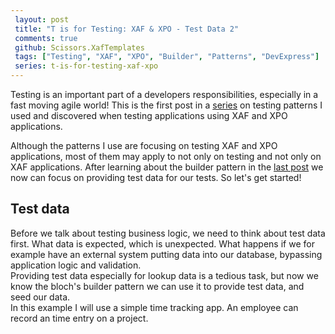 ```yaml
---
 layout: post 
 title: "T is for Testing: XAF & XPO - Test Data 2"
 comments: true
 github: Scissors.XafTemplates
 tags: ["Testing", "XAF", "XPO", "Builder", "Patterns", "DevExpress"]
 series: t-is-for-testing-xaf-xpo
---
```


Testing is an important part of a developers responsibilities, especially in a fast moving agile world!
This is the first post in a [series](/series/{{page.series}}) on testing patterns I used and discovered when testing applications using XAF and XPO applications.

Although the patterns I use are focusing on testing XAF and XPO applications, most of them may apply to not only on testing and not only on XAF applications.
After learning about the builder pattern in the [last post](/2019/05/17/t-is-for-testing-xaf-xpo-builder-pattern-1.html) we now can focus on providing test data for our tests. So let's get started!

## Test data

Before we talk about testing business logic, we need to think about test data first. What data is expected, which is unexpected. What happens if we for example have an external system putting data into our database, bypassing application logic and validation.  
Providing test data especially for lookup data is a tedious task, but now we know the bloch's builder pattern we can use it to provide test data, and seed our data.  
In this example I will use a simple time tracking app. An employee can record an time entry on a project.

```cs

```
